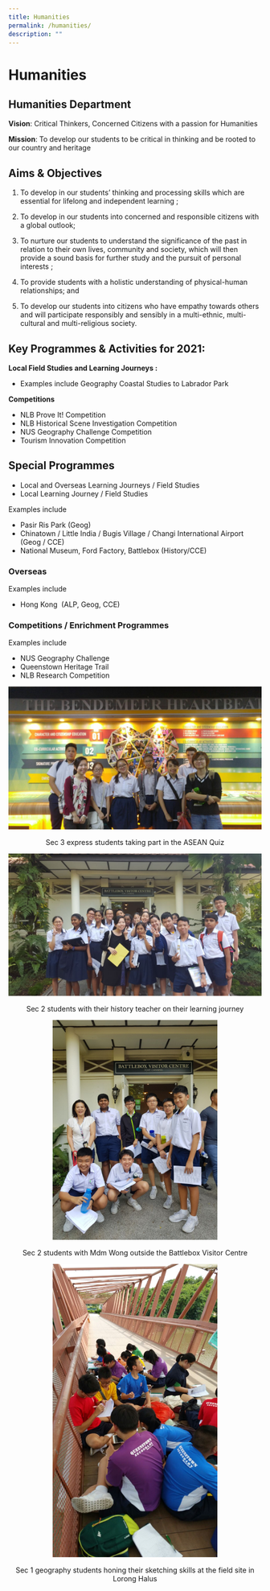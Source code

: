```yaml
---
title: Humanities
permalink: /humanities/
description: ""
---
```

Humanities
==========

Humanities Department
---------------------

**Vision**: Critical Thinkers, Concerned Citizens with a passion for Humanities

**Mission**: To develop our students to be critical in thinking and be rooted to our country and heritage

**Aims &amp; Objectives**
---------------------

1.  To develop in our students’ thinking and processing skills which are essential for lifelong and independent learning ;

1.  To develop in our students into concerned and responsible citizens with a global outlook;

1.  To nurture our students to understand the significance of the past in relation to their own lives, community and society, which will then provide a sound basis for further study and the pursuit of personal interests ;

1.  To provide students with a holistic understanding of physical-human relationships; and

1.  To develop our students into citizens who have empathy towards others and will participate responsibly and sensibly in a multi-ethnic, multi-cultural and multi-religious society.

**Key Programmes &amp; Activities for 2021:**
-----------------------------------------

**Local Field Studies and Learning Journeys :**

*   Examples include Geography Coastal Studies to Labrador Park&nbsp;

**Competitions**

*   NLB Prove It! Competition&nbsp;
*   NLB Historical Scene Investigation Competition
*   NUS Geography Challenge Competition&nbsp;
*   Tourism Innovation Competition&nbsp;

**Special Programmes**
----------------------

*   Local and Overseas Learning Journeys / Field Studies
*   Local Learning Journey / Field Studies

Examples include

*   Pasir Ris Park (Geog)
*   Chinatown / Little India / Bugis Village / Changi International Airport (Geog / CCE)
*   National Museum, Ford Factory, Battlebox (History/CCE)

### **Overseas**

Examples include

*   Hong Kong &nbsp;(ALP, Geog, CCE)

### **Competitions / Enrichment Programmes**

Examples include

*   NUS Geography Challenge
*   Queenstown Heritage Trail
*   NLB Research Competition

<center>

![](/images/Departments/Humanities%201.jpg)

Sec 3 express students taking part in the ASEAN Quiz

![](/images/Departments/Humanities%202.jpg)

Sec 2 students with their history teacher on their learning journey

<img src="/images/Departments/Humanities%203.jpg"  
     style="width:65%">


Sec 2 students with Mdm Wong outside the Battlebox Visitor Centre

<img src="/images/Departments/Humanities%204.jpg"  
     style="width:65%">

Sec 1 geography students honing their sketching skills at the field site in Lorong Halus

</center>